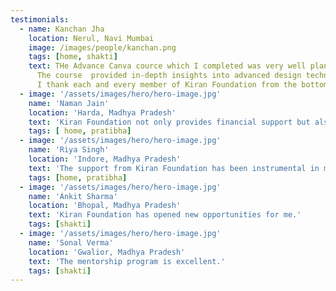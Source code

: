 ```yaml
---
testimonials:
  - name: Kanchan Jha
    location: Nerul, Navi Mumbai
    image: /images/people/kanchan.png
    tags: [home, shakti]
    text: THe Advance Canva cource which I completed was very well planned, it exceeded our expectations. 
      The course  provided in-depth insights into advanced design techniques and features. The concise modules and practical exercises made learning a breeze. I now feel equipped to create professional designs with confidence. Trainers Shreya and Keshu were very clear in explaining the topic and helped us with the all our doubts. Highly recommended!
      I thank each and every member of Kiran Foundation from the bottom of my heart. 🙏
  - image: '/assets/images/hero/hero-image.jpg'
    name: 'Naman Jain'
    location: 'Harda, Madhya Pradesh'
    text: 'Kiran Foundation not only provides financial support but also offers proper mentorship and guidance.'
    tags: [ home, pratibha]  
  - image: '/assets/images/hero/hero-image.jpg'
    name: 'Riya Singh'
    location: 'Indore, Madhya Pradesh'
    text: 'The support from Kiran Foundation has been instrumental in my educational journey.'
    tags: [home, pratibha]
  - image: '/assets/images/hero/hero-image.jpg'
    name: 'Ankit Sharma'
    location: 'Bhopal, Madhya Pradesh'
    text: 'Kiran Foundation has opened new opportunities for me.'
    tags: [shakti]
  - image: '/assets/images/hero/hero-image.jpg'
    name: 'Sonal Verma'
    location: 'Gwalior, Madhya Pradesh'
    text: 'The mentorship program is excellent.'
    tags: [shakti]
---
```

